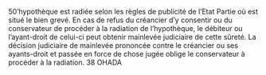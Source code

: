 50’hypothèque est radiée selon les règles de publicité de l’Etat Partie où est situé le
bien grevé.
En cas de refus du créancier d’y consentir ou du conservateur de procéder à la radiation de
l’hypothèque, le débiteur ou l’ayant-droit de celui-ci peut obtenir mainlevée judiciaire de cette
sûreté. La décision judiciaire de mainlevée prononcée contre le créancier ou ses ayants-droit
et passée en force de chose jugée oblige le conservateur à procéder à la radiation.
38
OHADA